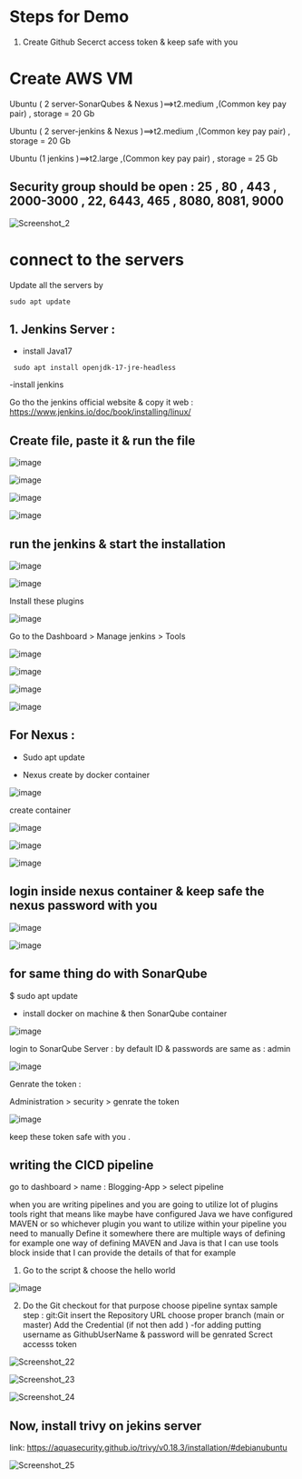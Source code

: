 # Steps for Demo

1. Create Github Secerct access token  & keep safe with you 

# Create AWS VM 
 Ubuntu  ( 2 server-SonarQubes & Nexus )==>t2.medium ,(Common key pay pair) , storage = 20 Gb

Ubuntu  ( 2 server-jenkins & Nexus )==>t2.medium ,(Common key pay pair) , storage = 20 Gb

Ubuntu  (1 jenkins  )==>t2.large ,(Common key pay pair) , storage = 25 Gb 

##  Security group should be open :  25 , 80 , 443 , 2000-3000 , 22, 6443, 465 , 8080, 8081, 9000

![Screenshot_2](https://github.com/user-attachments/assets/92f51c4b-5bfe-469e-8b8c-2255856aab11) 


# connect to the servers 
Update all the servers by 

``` sudo apt update ```

 ## 1. Jenkins Server :
- install Java17
  
```  sudo apt install openjdk-17-jre-headless    ```

-install jenkins  

Go tho the jenkins official website & copy it 
web : https://www.jenkins.io/doc/book/installing/linux/ 

## Create file, paste it & run the file 

![image](https://github.com/user-attachments/assets/2a1b6599-6dc6-4a21-b283-0053287ab787) 

![image](https://github.com/user-attachments/assets/befd40cf-1016-4074-878a-5ba129ffb63e)


![image](https://github.com/user-attachments/assets/18126c18-93cc-4638-b036-c54381165790)

![image](https://github.com/user-attachments/assets/e2a0436c-69c8-4416-b7a4-9c32cada195d)


## run the jenkins & start the installation 

![image](https://github.com/user-attachments/assets/52e02e19-f30c-48a7-80d2-dd39d6a59818)

![image](https://github.com/user-attachments/assets/7bb57afe-9942-4906-bedc-c98adf2114d3)

Install these plugins 

![image](https://github.com/user-attachments/assets/e3ab3262-836d-4ecb-b494-57e17d63548d)


Go to the Dashboard > Manage jenkins > Tools 

 ![image](https://github.com/user-attachments/assets/dceb1a4c-d193-4936-80c0-392ce7641014)

 ![image](https://github.com/user-attachments/assets/491cdef2-d802-408d-b91d-47bd5978ee4c)

![image](https://github.com/user-attachments/assets/3de8066d-50d6-497b-94e8-174e824f3bc0)

 ![image](https://github.com/user-attachments/assets/1bea6dd3-ee69-4c42-aed4-c12cc8ceaf8d)


## For Nexus :
- Sudo apt update 

- Nexus create by docker container

![image](https://github.com/user-attachments/assets/4fb28263-d243-40a5-8e3a-ce48a40db2aa) 

create container 

![image](https://github.com/user-attachments/assets/eb03378d-1e26-4543-a8cc-f68bcab0f0cf) 

![image](https://github.com/user-attachments/assets/fe7816aa-e1b3-456b-8bb6-60ecd492706f)


![image](https://github.com/user-attachments/assets/76f5fa67-7999-42dc-bc85-ed7344cb6cb7)

## login inside nexus container & keep safe the nexus password with you 

![image](https://github.com/user-attachments/assets/2bc9a198-ccd6-4cb0-92a0-934b601bef54)

![image](https://github.com/user-attachments/assets/7c379055-0df9-4c7b-b3bb-86a2dd71eb7d)



## for same thing do with SonarQube

$ sudo apt update 

- install docker on machine & then SonarQube container 

![image](https://github.com/user-attachments/assets/6fd23cdb-f00c-43a1-8f12-f7241e8b1af0) 

login to SonarQube Server : by default ID & passwords are same as  :  admin 

![image](https://github.com/user-attachments/assets/6faf03db-a447-4bcb-9e89-7064b51460eb)


Genrate the token :

Administration > security > genrate the token 

![image](https://github.com/user-attachments/assets/2e66823c-4e16-41a5-90f8-7ecfac446612)


keep these token safe with you .



## writing the CICD pipeline 

go to dashboard > name : Blogging-App > select pipeline 

when you are writing pipelines and you are going to utilize lot of plugins tools right that means like maybe have configured Java we have configured MAVEN or so whichever plugin you want to utilize within your pipeline you need to manually Define it somewhere there are multiple ways of defining for example one way of defining MAVEN and Java is that I can use tools block inside that I can provide the details of that for example 


 1. Go to the script & choose the hello world
    
![image](https://github.com/user-attachments/assets/45ca16dc-f3ae-48d2-afdf-6d3cb29cbc76) 

2. Do the Git checkout for that purpose choose pipeline syntax
   sample step : git:Git
   insert the Repository URL
   choose proper branch (main or master)
   Add the Credential (if not then add ) -for adding putting username as GithubUserName & password will be genrated Screct accesss token 

![Screenshot_22](https://github.com/user-attachments/assets/8cfabc8e-9a5d-4941-99fd-a91e6d5af3e4)


![Screenshot_23](https://github.com/user-attachments/assets/a8f00d00-49aa-44a8-83f2-8828330dbbf0)

![Screenshot_24](https://github.com/user-attachments/assets/f483fbf9-0c87-487b-8d0f-a3d99dfbb3ed)

## Now, install trivy on jekins server 

link: https://aquasecurity.github.io/trivy/v0.18.3/installation/#debianubuntu


![Screenshot_25](https://github.com/user-attachments/assets/62e9cbb2-061a-4446-8757-92e7d1f6f3cc)







